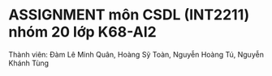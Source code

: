 # ASSIGNMENT môn CSDL (INT2211) nhóm 20 lớp K68-AI2

Thành viên: Đàm Lê Minh Quân, Hoàng Sỹ Toàn, Nguyễn Hoàng Tú, Nguyễn Khánh Tùng
